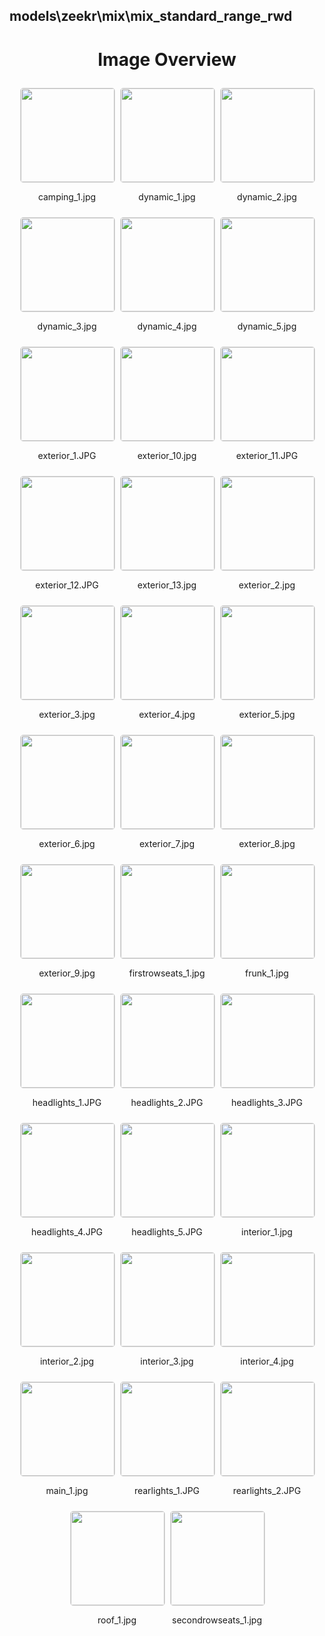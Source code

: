 ## models\zeekr\mix\mix_standard_range_rwd
<style>
    .image-gallery {
        display: flex;
        flex-wrap: wrap;
        gap: 10px;
        justify-content: center;
        padding: 10px;
    }
    .image-gallery img {
        width: 150px;
        height: auto;
        border: 1px solid #ddd;
        border-radius: 5px;
    }
    .image-gallery div {
        flex: 1 1 calc(33.333% - 20px); /* Three images per row on large screens */
        max-width: 150px;
        text-align: center;
    }
    @media (max-width: 768px) {
        .image-gallery div {
            flex: 1 1 calc(50% - 20px); /* Two images per row on medium screens */
        }
    }
    @media (max-width: 480px) {
        .image-gallery div {
            flex: 1 1 100%; /* One image per row on small screens */
        }
    }
</style>
<h1 style ="text-align: center;"> Image Overview </h1> <div class="image-gallery">
<div>
<img src="https://media.evkx.net/multimedia/models/zeekr/mix/mix_standard_range_rwd/camping_1_st.jpg">
<p>camping_1.jpg</p>
</div>
<div>
<img src="https://media.evkx.net/multimedia/models/zeekr/mix/mix_standard_range_rwd/dynamic_1_st.jpg">
<p>dynamic_1.jpg</p>
</div>
<div>
<img src="https://media.evkx.net/multimedia/models/zeekr/mix/mix_standard_range_rwd/dynamic_2_st.jpg">
<p>dynamic_2.jpg</p>
</div>
<div>
<img src="https://media.evkx.net/multimedia/models/zeekr/mix/mix_standard_range_rwd/dynamic_3_st.jpg">
<p>dynamic_3.jpg</p>
</div>
<div>
<img src="https://media.evkx.net/multimedia/models/zeekr/mix/mix_standard_range_rwd/dynamic_4_st.jpg">
<p>dynamic_4.jpg</p>
</div>
<div>
<img src="https://media.evkx.net/multimedia/models/zeekr/mix/mix_standard_range_rwd/dynamic_5_st.jpg">
<p>dynamic_5.jpg</p>
</div>
<div>
<img src="https://media.evkx.net/multimedia/models/zeekr/mix/mix_standard_range_rwd/exterior_1_st.JPG">
<p>exterior_1.JPG</p>
</div>
<div>
<img src="https://media.evkx.net/multimedia/models/zeekr/mix/mix_standard_range_rwd/exterior_10_st.jpg">
<p>exterior_10.jpg</p>
</div>
<div>
<img src="https://media.evkx.net/multimedia/models/zeekr/mix/mix_standard_range_rwd/exterior_11_st.JPG">
<p>exterior_11.JPG</p>
</div>
<div>
<img src="https://media.evkx.net/multimedia/models/zeekr/mix/mix_standard_range_rwd/exterior_12_st.JPG">
<p>exterior_12.JPG</p>
</div>
<div>
<img src="https://media.evkx.net/multimedia/models/zeekr/mix/mix_standard_range_rwd/exterior_13_st.jpg">
<p>exterior_13.jpg</p>
</div>
<div>
<img src="https://media.evkx.net/multimedia/models/zeekr/mix/mix_standard_range_rwd/exterior_2_st.jpg">
<p>exterior_2.jpg</p>
</div>
<div>
<img src="https://media.evkx.net/multimedia/models/zeekr/mix/mix_standard_range_rwd/exterior_3_st.jpg">
<p>exterior_3.jpg</p>
</div>
<div>
<img src="https://media.evkx.net/multimedia/models/zeekr/mix/mix_standard_range_rwd/exterior_4_st.jpg">
<p>exterior_4.jpg</p>
</div>
<div>
<img src="https://media.evkx.net/multimedia/models/zeekr/mix/mix_standard_range_rwd/exterior_5_st.jpg">
<p>exterior_5.jpg</p>
</div>
<div>
<img src="https://media.evkx.net/multimedia/models/zeekr/mix/mix_standard_range_rwd/exterior_6_st.jpg">
<p>exterior_6.jpg</p>
</div>
<div>
<img src="https://media.evkx.net/multimedia/models/zeekr/mix/mix_standard_range_rwd/exterior_7_st.jpg">
<p>exterior_7.jpg</p>
</div>
<div>
<img src="https://media.evkx.net/multimedia/models/zeekr/mix/mix_standard_range_rwd/exterior_8_st.jpg">
<p>exterior_8.jpg</p>
</div>
<div>
<img src="https://media.evkx.net/multimedia/models/zeekr/mix/mix_standard_range_rwd/exterior_9_st.jpg">
<p>exterior_9.jpg</p>
</div>
<div>
<img src="https://media.evkx.net/multimedia/models/zeekr/mix/mix_standard_range_rwd/firstrowseats_1_st.jpg">
<p>firstrowseats_1.jpg</p>
</div>
<div>
<img src="https://media.evkx.net/multimedia/models/zeekr/mix/mix_standard_range_rwd/frunk_1_st.jpg">
<p>frunk_1.jpg</p>
</div>
<div>
<img src="https://media.evkx.net/multimedia/models/zeekr/mix/mix_standard_range_rwd/headlights_1_st.JPG">
<p>headlights_1.JPG</p>
</div>
<div>
<img src="https://media.evkx.net/multimedia/models/zeekr/mix/mix_standard_range_rwd/headlights_2_st.JPG">
<p>headlights_2.JPG</p>
</div>
<div>
<img src="https://media.evkx.net/multimedia/models/zeekr/mix/mix_standard_range_rwd/headlights_3_st.JPG">
<p>headlights_3.JPG</p>
</div>
<div>
<img src="https://media.evkx.net/multimedia/models/zeekr/mix/mix_standard_range_rwd/headlights_4_st.JPG">
<p>headlights_4.JPG</p>
</div>
<div>
<img src="https://media.evkx.net/multimedia/models/zeekr/mix/mix_standard_range_rwd/headlights_5_st.JPG">
<p>headlights_5.JPG</p>
</div>
<div>
<img src="https://media.evkx.net/multimedia/models/zeekr/mix/mix_standard_range_rwd/interior_1_st.jpg">
<p>interior_1.jpg</p>
</div>
<div>
<img src="https://media.evkx.net/multimedia/models/zeekr/mix/mix_standard_range_rwd/interior_2_st.jpg">
<p>interior_2.jpg</p>
</div>
<div>
<img src="https://media.evkx.net/multimedia/models/zeekr/mix/mix_standard_range_rwd/interior_3_st.jpg">
<p>interior_3.jpg</p>
</div>
<div>
<img src="https://media.evkx.net/multimedia/models/zeekr/mix/mix_standard_range_rwd/interior_4_st.jpg">
<p>interior_4.jpg</p>
</div>
<div>
<img src="https://media.evkx.net/multimedia/models/zeekr/mix/mix_standard_range_rwd/main_1_st.jpg">
<p>main_1.jpg</p>
</div>
<div>
<img src="https://media.evkx.net/multimedia/models/zeekr/mix/mix_standard_range_rwd/rearlights_1_st.JPG">
<p>rearlights_1.JPG</p>
</div>
<div>
<img src="https://media.evkx.net/multimedia/models/zeekr/mix/mix_standard_range_rwd/rearlights_2_st.JPG">
<p>rearlights_2.JPG</p>
</div>
<div>
<img src="https://media.evkx.net/multimedia/models/zeekr/mix/mix_standard_range_rwd/roof_1_st.jpg">
<p>roof_1.jpg</p>
</div>
<div>
<img src="https://media.evkx.net/multimedia/models/zeekr/mix/mix_standard_range_rwd/secondrowseats_1_st.jpg">
<p>secondrowseats_1.jpg</p>
</div>
</div>
